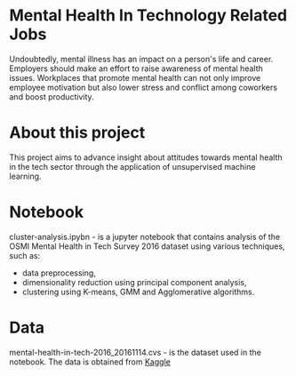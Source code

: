 # Mental Health In Technology Related Jobs

Undoubtedly, mental illness has an impact on a person's life and career. Employers should make an effort to raise awareness of mental health issues. Workplaces that promote mental health can not only improve employee motivation but also lower stress and conflict among coworkers and boost productivity.

# About this project

This project aims to advance insight about attitudes towards mental health in the tech sector through the application of unsupervised machine learning. 

# Notebook

cluster-analysis.ipybn - is a jupyter notebook that contains analysis of the OSMI Mental Health in Tech Survey 2016 dataset using various techniques, such as:
- data preprocessing, 
- dimensionality reduction using principal component analysis,
- clustering using K-means, GMM and Agglomerative algorithms. 

# Data

mental-health-in-tech-2016_20161114.cvs - is the dataset used in the notebook. The data is obtained from [Kaggle](https://www.kaggle.com/datasets/osmi/mental-health-in-tech-2016)
